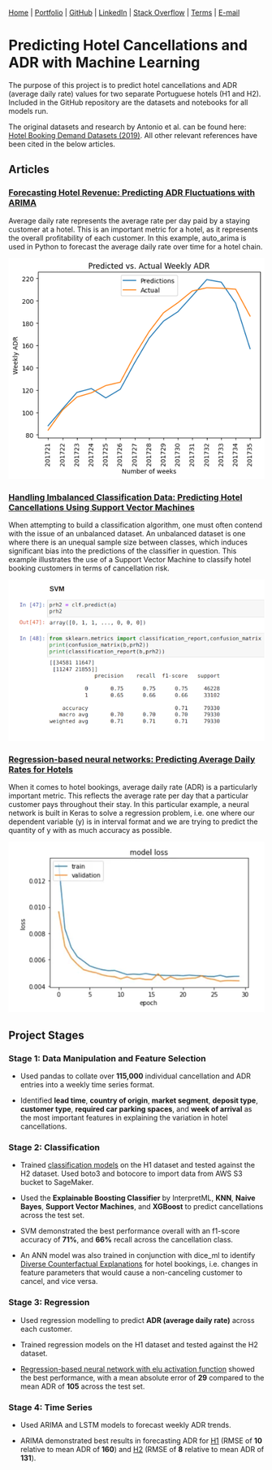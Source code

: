 [Home](https://mgcodesandstats.github.io/) |
[Portfolio](https://mgcodesandstats.github.io/articles) |
[GitHub](https://github.com/mgcodesandstats) |
[LinkedIn](https://www.linkedin.com/in/michaeljgrogan/) |
[Stack Overflow](https://stats.stackexchange.com/users/137066/michael-grogan) |
[Terms](https://mgcodesandstats.github.io/terms/) |
[E-mail](mailto:contact@michael-grogan.com)

# Predicting Hotel Cancellations and ADR with Machine Learning

The purpose of this project is to predict hotel cancellations and ADR (average daily rate) values for two separate Portuguese hotels (H1 and H2). Included in the GitHub repository are the datasets and notebooks for all models run.

The original datasets and research by Antonio et al. can be found here: [Hotel Booking Demand Datasets (2019)](https://www.sciencedirect.com/science/article/pii/S2352340918315191). All other relevant references have been cited in the below articles.

## Articles

### [Forecasting Hotel Revenue: Predicting ADR Fluctuations with ARIMA](https://www.michael-grogan.com/articles/forecasting-adr-arima)

Average daily rate represents the average rate per day paid by a staying customer at a hotel. This is an important metric for a hotel, as it represents the overall profitability of each customer. In this example, auto_arima is used in Python to forecast the average daily rate over time for a hotel chain.

[![hotel-adr-7](hotel-adr-7.png)](https://www.michael-grogan.com/articles/forecasting-adr-arima)

### [Handling Imbalanced Classification Data: Predicting Hotel Cancellations Using Support Vector Machines](https://www.michael-grogan.com/articles/hotel-cancellations-svm)

When attempting to build a classification algorithm, one must often contend with the issue of an unbalanced dataset. An unbalanced dataset is one where there is an unequal sample size between classes, which induces significant bias into the predictions of the classifier in question. This example illustrates the use of a Support Vector Machine to classify hotel booking customers in terms of cancellation risk.

[![svm-2](svm-2.png)](https://www.michael-grogan.com/articles/hotel-cancellations-svm)

### [Regression-based neural networks: Predicting Average Daily Rates for Hotels](https://www.michael-grogan.com/articles/regression-based-neural-network)

When it comes to hotel bookings, average daily rate (ADR) is a particularly important metric. This reflects the average rate per day that a particular customer pays throughout their stay. In this particular example, a neural network is built in Keras to solve a regression problem, i.e. one where our dependent variable (y) is in interval format and we are trying to predict the quantity of y with as much accuracy as possible.

[![regression-2](regression-2.png)](https://www.michael-grogan.com/articles/regression-based-neural-network)

## Project Stages

### Stage 1: Data Manipulation and Feature Selection

- Used pandas to collate over **115,000** individual cancellation and ADR entries into a weekly time series format.

- Identified **lead time**, **country of origin**, **market segment**, **deposit type**, **customer type**, **required car parking spaces**, and **week of arrival** as the most important features in explaining the variation in hotel cancellations.

### Stage 2: Classification

- Trained [classification models](https://github.com/MGCodesandStats/hotel-modelling/blob/master/classification.ipynb) on the H1 dataset and tested against the H2 dataset. Used boto3 and botocore to import data from AWS S3 bucket to SageMaker.

- Used the **Explainable Boosting Classifier** by InterpretML, **KNN**, **Naive Bayes**, **Support Vector Machines**, and **XGBoost** to predict cancellations across the test set.

- SVM demonstrated the best performance overall with an f1-score accuracy of **71%**, and **66%** recall across the cancellation class.

- An ANN model was also trained in conjunction with dice_ml to identify [Diverse Counterfactual Explanations](https://github.com/MGCodesandStats/hotel-modelling/blob/master/interpretml-dice-ml.ipynb) for hotel bookings, i.e. changes in feature parameters that would cause a non-canceling customer to cancel, and vice versa.

### Stage 3: Regression

- Used regression modelling to predict **ADR (average daily rate)** across each customer.

- Trained regression models on the H1 dataset and tested against the H2 dataset.

- [Regression-based neural network with elu activation function](https://github.com/MGCodesandStats/hotel-modelling/blob/master/regression-nn-elu.ipynb) showed the best performance, with a mean absolute error of **29** compared to the mean ADR of **105** across the test set.

### Stage 4: Time Series

- Used ARIMA and LSTM models to forecast weekly ADR trends. 

- ARIMA demonstrated best results in forecasting ADR for [H1](https://github.com/MGCodesandStats/hotel-modelling/blob/master/timeseries-arima-adr-h1.ipynb) (RMSE of **10** relative to mean ADR of **160**) and [H2](https://github.com/MGCodesandStats/hotel-modelling/blob/master/timeseries-arima-adr-h2.ipynb) (RMSE of **8** relative to mean ADR of **131**).
